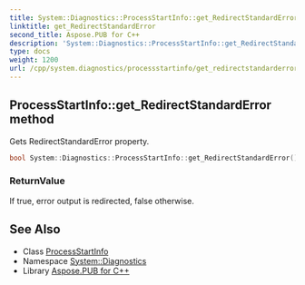 ```yaml
---
title: System::Diagnostics::ProcessStartInfo::get_RedirectStandardError method
linktitle: get_RedirectStandardError
second_title: Aspose.PUB for C++
description: 'System::Diagnostics::ProcessStartInfo::get_RedirectStandardError method. Gets RedirectStandardError property in C++.'
type: docs
weight: 1200
url: /cpp/system.diagnostics/processstartinfo/get_redirectstandarderror/
---
```

## ProcessStartInfo::get_RedirectStandardError method


Gets RedirectStandardError property.

```cpp
bool System::Diagnostics::ProcessStartInfo::get_RedirectStandardError() const
```


### ReturnValue

If true, error output is redirected, false otherwise.

## See Also

* Class [ProcessStartInfo](../)
* Namespace [System::Diagnostics](../../)
* Library [Aspose.PUB for C++](../../../)
